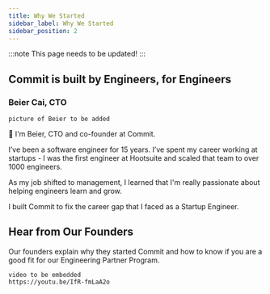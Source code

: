 ```yaml
---
title: Why We Started
sidebar_label: Why We Started
sidebar_position: 2
---
```


:::note
This page needs to be updated! 
:::

## Commit is built by Engineers, for Engineers

### Beier Cai, CTO

```
picture of Beier to be added
```

👋 I'm Beier, CTO and co-founder at Commit.

I’ve been a software engineer for 15 years. I’ve spent my career working at startups - I was the first engineer at Hootsuite and scaled that team to over 1000 engineers.

As my job shifted to management, I learned that I'm really passionate about helping engineers learn and grow.

I built Commit to fix the career gap that I faced as a Startup Engineer.

## Hear from Our Founders

Our founders explain why they started Commit and how to know if you are a good fit for our Engineering Partner Program.

```
video to be embedded
https://youtu.be/IfR-fmLaA2o
``` 
